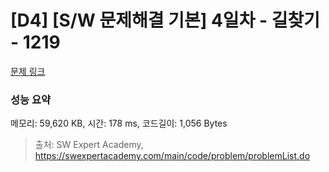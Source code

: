 # [D4] [S/W 문제해결 기본] 4일차 - 길찾기 - 1219 

[문제 링크](https://swexpertacademy.com/main/code/problem/problemDetail.do?contestProbId=AV14geLqABQCFAYD) 

### 성능 요약

메모리: 59,620 KB, 시간: 178 ms, 코드길이: 1,056 Bytes



> 출처: SW Expert Academy, https://swexpertacademy.com/main/code/problem/problemList.do